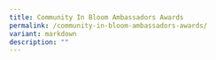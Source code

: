 ```yaml
---
title: Community In Bloom Ambassadors Awards
permalink: /community-in-bloom-ambassadors-awards/
variant: markdown
description: ""
---
```

